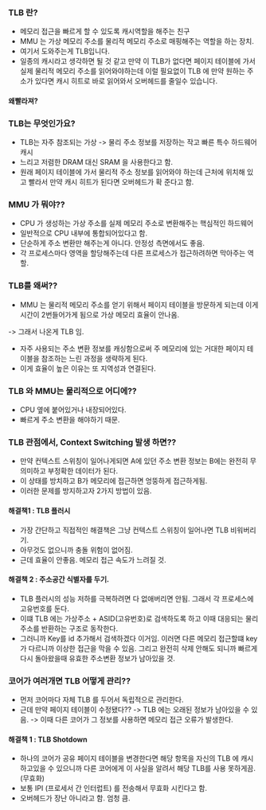 
### TLB 란?

- 메모리 접근을 빠르게 할 수 있도록 캐시역할을 해주는 친구
- MMU 는 가상 메모리 주소를 물리적 메모리 주소로 매핑해주는 역할을 하는 장치.
- 여기서 도와주는게 TLB입니다. 
- 일종의 캐시라고 생각하면 될 것 같고 만약 이 TLB가 없다면 페이지 테이블에 가서 실제 물리적 메모리 주소를 읽어와야하는데 이럴 필요없이 TLB 에 만약 원하는 주소가 있다면 캐시 히트로 바로 읽어와서 오버헤드를 줄일수 있습니다. 

#### 왜빨라져?

### TLB는 무엇인가요?

- TLB는 자주 참조되는 가상 -> 물리 주소 정보를 저장하는 작고 빠른 특수 하드웨어 캐시
- 느리고 저렴한 DRAM 대신 SRAM 을 사용한다고 함. 
- 원래 페이지 테이블에 가서 물리적 주소 정보를 읽어와야 하는데 근처에 위치해 있고 빨라서 만약 캐시 히트가 된다면 오버헤드가 확 준다고 함. 

### MMU 가 뭐야??

- CPU 가 생성하는 가상 주소를 실제 메모리 주소로 변환해주는 핵심적인 하드웨어
- 일반적으로 CPU 내부에 통합되어있다고 함. 
- 단순하게 주소 변환만 해주는게 아니다. 안정성 측면에서도 좋음.
- 각 프로세스마다 영역을 할당해주는데 다른 프로세스가 접근하려하면 막아주는 역할. 

### TLB를 왜써??

- MMU 는 물리적 메모리 주소를 얻기 위해서 페이지 테이블을 방문하게 되는데 이게 시간이 2번들어가게 됨으로 가상 메모리 효율이 안나옴.

-> 그래서 나온게 TLB 임. 

- 자주 사용되는 주소 변환 정보를 캐싱함으로써 주 메모리에 있는 거대한 페이지 테이블을 참조하는 느린 과정을 생략하게 된다. 
- 이게 효율이 높은 이유는 또 지역성과 연결된다. 

### TLB 와 MMU는 물리적으로 어디에??

- CPU 옆에 붙어있거나 내장되어있다. 
- 빠르게 주소 변환을 해야하기 때문. 



### TLB 관점에서, Context Switching 발생 하면?? 

- 만약 컨텍스트 스위칭이 일어나게되면  A에 있던 주소 변환 정보는 B에는 완전히 무의미하고 부정확한 데이터가 된다. 
- 이 상태를 방치하고 B가 메모리에 접근하면 엉뚱하게 접근하게됨. 
- 이러한 문제를 방지하고자 2가지 방법이 있음.

#### 해결책1 : TLB 플러시

- 가장 간단하고 직접적인 해결책은 그냥 컨텍스트 스위칭이 일어나면 TLB 비워버리기.
- 아무것도 없으니까 충돌 위험이 없어짐. 
- 근데 효율이 안좋음. 메모리 접근 속도가 느려질 것. 

#### 해결책 2 : 주소공간 식별자를 두기. 

- TLB 플러시의 성능 저하를 극복하려면 다 없애버리면 안됨. 그래서 각 프로세스에 고유번호를 둔다. 
- 이떄 TLB 에는 가상주소 + ASID(고유번호)로 검색하도록 하고 이때 대응되는 물리주소를 반환하는 구조로 동작한다.
- 그러니까 Key를 id 추가해서 검색하겠다 이거임. 이러면 다른 메모리 접근할떄 key가 다르니까 이상한 접근을 막을 수 있음. 그리고 완전히 삭제 안해도 되니까 빠르게 다시 돌아왔을때 유효한 주소변환 정보가 남아있을 것.  


### 코어가 여러개면 TLB 어떻게 관리??

- 먼저 코어마다 자체 TLB 를 두어서 독립적으로 관리한다. 
- 근데 만약 페이지 테이블이 수정됐다??
	-> TLB 에는 오래된 정보가 남아있을 수 있음. 
	-> 이때 다른 코어가 그 정보를 사용하면 메모리 접근 오류가 발생한다. 

#### 해결책 1 : TLB Shotdown

- 하나의 코어가 공유 페이지 테이블을 변경한다면 해당 항목을 자신의 TLB 에 캐시하고있을 수 있으니까 다른 코어에게 이 사실을 알려서 해당 TLB를 사용 못하게끔. (무효화)
- 보통 IPI (프로세서 간 인터럽트) 를 전송해서 무효화 시킨다고 함. 
- 오버헤드가 장난 아니라고 함. 엄청 큼. 
